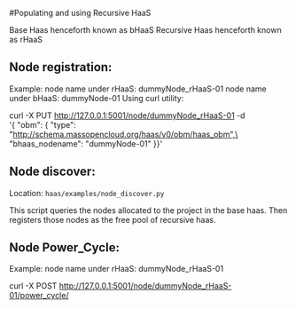 #Populating and using Recursive HaaS

Base Haas henceforth known as bHaaS
Recursive Haas henceforth known as rHaaS

## Node registration:

Example: 
node name under rHaaS: dummyNode_rHaaS-01
node name under bHaaS: dummyNode-01
Using curl utility:

curl -X PUT http://127.0.0.1:5001/node/dummyNode_rHaaS-01 -d\
	'{ "obm": { "type": "http://schema.massopencloud.org/haas/v0/obm/haas_obm",\
		"bhaas_nodename": "dummyNode-01" }}'

## Node discover:
Location: `haas/examples/node_discover.py`

This script queries the nodes allocated to the project in the base haas.
Then registers those nodes as the free pool of recursive haas.


## Node Power_Cycle:

Example:
node name under rHaaS: dummyNode_rHaaS-01

curl -X POST http://127.0.0.1:5001/node/dummyNode_rHaaS-01/power_cycle/


